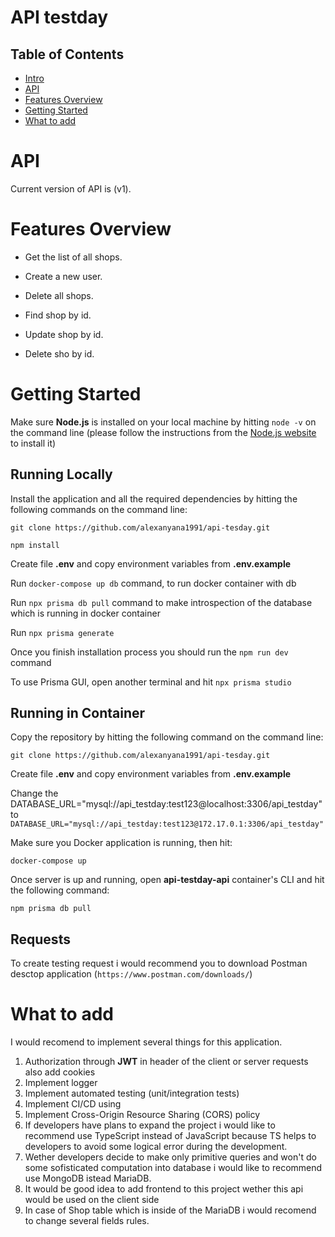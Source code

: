 # API testday 

## Table of Contents

-   [Intro](#intro)
-   [API](#api)
-   [Features Overview](#features-overview)
-   [Getting Started](#getting-started)
-   [What to add](#what-to-add)

# API

Current version of API is (v1).

# Features Overview

-  Get the list of all shops.

-  Create a new user.

-  Delete all shops.

-  Find shop by id.

-  Update shop by id.

-  Delete sho by id.

# Getting Started

Make sure **Node.js** is installed on your local machine by hitting `node -v` on the command line (please follow the instructions from the [Node.js website](http://nodejs.org) to install it)

## Running Locally

Install the application and all the required dependencies by hitting the following commands on the command line:

`git clone https://github.com/alexanyana1991/api-tesday.git`

`npm install`

Create file **.env** and copy environment variables from **.env.example**

Run `docker-compose up db` command, to run docker container with db

Run `npx prisma db pull` command to make introspection of the database which is running in docker container

Run `npx prisma generate`

Once you finish installation process you should run the `npm run dev` command

To use Prisma GUI, open another terminal and hit `npx prisma studio`

## Running in Container

Copy the repository by hitting the following command on the command line:

`git clone https://github.com/alexanyana1991/api-tesday.git`

Create file **.env** and copy environment variables from **.env.example**

Change the DATABASE_URL="mysql://api_testday:test123@localhost:3306/api_testday" to `DATABASE_URL="mysql://api_testday:test123@172.17.0.1:3306/api_testday"`

Make sure you Docker application is running, then hit:

`docker-compose up`

Once server is up and running, open **api-testday-api** container's CLI and hit the following command:

`npm prisma db pull`

## Requests

To create testing request i would recommend you to download Postman desctop application (`https://www.postman.com/downloads/`)

# What to add

I would recomend to implement several things for this application.

1. Authorization through **JWT**  in header of the client or server requests also add cookies
2. Implement logger
3. Implement automated testing (unit/integration tests)
4. Implement CI/CD using 
5. Implement Cross-Origin Resource Sharing (CORS) policy
6. If developers have plans to expand the project i would like to recommend use TypeScript instead of JavaScript
   because TS helps to developers to avoid some logical error during the development.
7. Wether developers decide to make only primitive queries and won't do some sofisticated computation into database i would like to recommend use MongoDB istead MariaDB.
8. It would be good idea to add frontend to this project wether this api would be used on the client side
9. In case of Shop table which is inside of the MariaDB i would recomend to change several fields rules.
